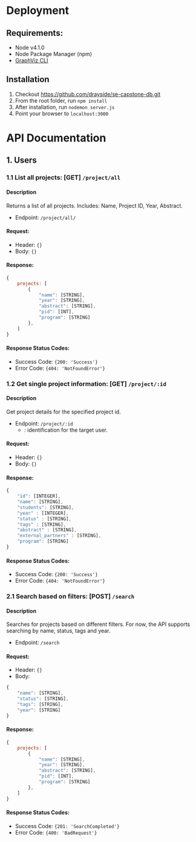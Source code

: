 # Deployment
## Requirements:
- Node v4.1.0
- Node Package Manager (npm)
- [GraphViz CLI](http://www.graphviz.org/Download..php)

## Installation
1. Checkout https://github.com/drayside/se-capstone-db.git
2. From the root folder, run `npm install`
3. After installation, run `nodemon server.js`
4. Point your browser to `localhost:3000`

# API Documentation
## 1. Users
### 1.1 List all projects: [GET] `/project/all`
#### Description
Returns a list of all projects.
Includes: Name, Project ID, Year, Abstract.
- Endpoint: `/project/all/`

#### Request:
- Header: `{}`
- Body: `{}`

#### Response:
```javascript
{
    projects: [
        {
            "name": [STRING],
            "year": [STRING],
            "abstract": [STRING],
            "pid": [INT],
            "program": [STRING]
        },
    ]
}
```
#### Response Status Codes:
- Success Code: `{200: 'Success'}`
- Error Code: `{404: 'NotFoundError'}`

### 1.2 Get single project information: [GET] `/project/:id`
#### Description
Get project details for the specified project id.
- Endpoint: `/project/:id`
    - <id> : identification for the target user.

#### Request:
- Header: `{}`
- Body: `{}`

#### Response:
```javascript
{
    "id": [INTEGER],
    "name": [STRING],
    "students": [STRING],
    "year" : [INTEGER],
    "status" : [STRING],
    "tags" : [STRING],
    "abstract" : [STRING],
    "external_partners" : [STRING],
    "program": [STRING]
}
```
#### Response Status Codes:
- Success Code: `{200: 'Success'}`
- Error Code: `{404: 'NotFoundError'}`

### 2.1 Search based on filters: [POST] `/search`
#### Description
Searches for projects based on different filters.
For now, the API supports searching by name, status, tags and year.
- Endpoint: `/search`

#### Request:
- Header: `{}`
- Body:
```javascript
{
    "name": [STRING],
    "status": [STRING],
    "tags": [STRING],
    "year": [STRING]
}
```

#### Response:
```javascript
{
    projects: [
        {
            "name": [STRING],
            "year": [STRING],
            "abstract": [STRING],
            "pid": [INT],
            "program": [STRING]
        },
    ]
}
```
#### Response Status Codes:
- Success Code: `{201: 'SearchCompleted'}`
- Error Code: `{400: 'BadRequest'}`

